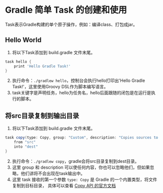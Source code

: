 # Gradle 简单 Task 的创建和使用
Task表示Gradle构建的单个原子操作，例如：编译class、打包成jar。
## Hello World
1. 将以下Task添加到 build.gradle 文件末尾。
```groovy
task hello {
    print 'Hello Gradle Task!'
}
```
2. 执行命令：`./gradlew hello`，控制台会执行hello打印出'Hello Gradle Task!'，这里使用Groovy DSL作为脚本编写语言。
3. task关键字是声明任务，hello为任务名，hello后面跟随的闭包是在运行是执行的脚本。
## 将src目录复制到输出目录
1. 将以下Task添加到 build.gradle 文件末尾。
```groovy
task copy(type: Copy, group: "Custom", description: "Copies sources to the dest directory") {
    from "src"
    into "dest"
}
```
2. 执行命令：`./gradlew copy`，gradle会将src目录复制到dest目录。
3. 这里 group 和 description 可以使任何内容，你也可以忽略他们，但如果忽略，他们讲将不会出现在task输出中。
4. 这里 task 接收的第一个参数 `type: Copy` 是 Gradle 的一个内置类型，将文件复制到目标目录，
具体可以查看 [Copy API 的官方文档](https://docs.gradle.org/4.10.3/dsl/org.gradle.api.tasks.Copy.html)
